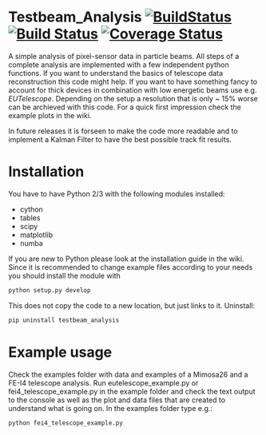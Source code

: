 # Testbeam_Analysis [![BuildStatus](https://travis-ci.org/SiLab-Bonn/testbeam_analysis.svg?branch=development)](https://travis-ci.org/SiLab-Bonn/testbeam_analysis) [![Build Status](https://ci.appveyor.com/api/projects/status/github/SiLab-Bonn/testbeam_analysis)](https://ci.appveyor.com/project/DavidLP/testbeam-analysis) [![Coverage Status](https://coveralls.io/repos/SiLab-Bonn/testbeam_analysis/badge.svg?branch=development&service=github)](https://coveralls.io/github/SiLab-Bonn/testbeam_analysis?branch=development)
A simple analysis of pixel-sensor data in particle beams. All steps of a complete analysis are implemented with a few independent python functions. If you want to understand the basics of telescope data reconstruction this code might help. 
If you want to have something fancy to account for thick devices in combination with low energetic beams use e.g. _EUTelescope_. Depending on the setup a resolution that is only ~ 15% worse can be archieved with this code.
For a quick first impression check the example plots in the wiki.

In future releases it is forseen to make the code more readable and to implement a Kalman Filter to have the best possible track fit results.

# Installation
You have to have Python 2/3 with the following modules installed:
- cython
- tables
- scipy
- matplotlib
- numba

If you are new to Python please look at the installation guide in the wiki.
Since it is recommended to change example files according to your needs you should install the module with
```bash
python setup.py develop
```
This does not copy the code to a new location, but just links to it.
Uninstall:
```bash
pip uninstall testbeam_analysis
```

# Example usage
Check the examples folder with data and examples of a Mimosa26 and a FE-I4 telescope analysis.
Run eutelescope_example.py or fei4_telescope_example.py in the example folder and check the text output to the console as well as the plot and data files that are created to understand what is going on.
In the examples folder type e.g.:
```bash
python fei4_telescope_example.py
```



